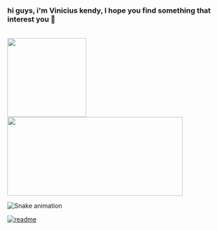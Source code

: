 ### hi guys, i'm Vinicius kendy, I hope you find something that interest you 👋
<br>
<div>
  <img  height = "180em" src = "https://github-readme-stats.vercel.app/api?username=Viniciuskendy17&show_icons=true&theme=tokyonight"> 
  <img height = "180em" width = "400em" src = "https://github-readme-stats.vercel.app/api/top-langs/?username=ViniciusKendy17&layout=compact&theme=tokyonight" />
</div>

![Snake animation](https://github.com/ViniciusKendy17/blob/output/github-contribution-grid-snake.svg)

[![readme](https://github-readme-stats.vercel.app/api/pin/?username=ViniciusKendy17&repo=Viniciuskendy17&theme=react)](https://github.com/ViniciusKendy17/ViniciusKendy17)
